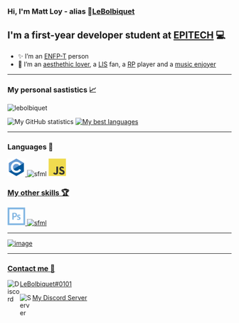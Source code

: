### Hi, I'm Matt Loy - alias 🦕[LeBolbiquet](https://github.com/LeBolbiquet)
## I'm a first-year developer student at [EPITECH](https://github.com/Epitech) 💻

- ✨ I’m an [ENFP-T](https://www.16personalities.com/fr/la-personnalite-enfp) person
- 🦕 I’m an [aesthethic lover](https://www.pinterest.fr/f3ckingg0d/my-aesthetic/), a [LIS](https://www.jeuxvideo.com/jeux/jeu-83011/) fan, a [RP](https://redm.net/) player and a [music enjoyer](https://open.spotify.com/user/9wqszqkri9nmnzpinr1ywpitb)

---

### My personal sastistics 📈
<p align="left"> <img src="https://komarev.com/ghpvc/?username=lebolbiquet&label=Profile%20views&color=0e75b6&style=flat" alt="lebolbiquet" /> </p>

![My GitHub statistics](https://github-readme-stats.vercel.app/api?username=LeBolbiquet&count_private=true&theme=radical&show_icons=true&include_all_commits=true)
[![My best languages](https://github-readme-stats.vercel.app/api/top-langs/?username=LeBolbiquet&layout=compact&theme=radical)](https://github.com/LeBolbiquet/github-readme-stats)
<br />

---

<h3 align="left">Languages 🎯</h3>
<p align="left"> <a href="https://www.cprogramming.com/" target="_blank" rel="noreferrer"> <img src="https://raw.githubusercontent.com/devicons/devicon/master/icons/c/c-original.svg" alt="c" width="40" height="40"/> </a>
<img align="" alt="sfml" width="42px" src= "https://cdn.discordapp.com/attachments/861321455525953539/1039981664820019312/1200px-SFML_Logo.svg.png" />
<a href="https://git-scm.com/" href="https://developer.mozilla.org/en-US/docs/Web/JavaScript" target="_blank" rel="noreferrer"> <img src="https://raw.githubusercontent.com/devicons/devicon/master/icons/javascript/javascript-original.svg" alt="javascript" width="40" height="40"/>

<h3 align="left">My other skills 🏆</h3>
<p align="left"> <a href="https://www.photoshop.com/en" target="_blank" rel="noreferrer"> <img src="https://raw.githubusercontent.com/devicons/devicon/master/icons/photoshop/photoshop-line.svg" alt="photoshop" width="40" height="40"/>
<img align="" alt="sfml" width="39px" src= "https://cdn.discordapp.com/attachments/861321455525953539/1039979584680108082/unknown.png" />

---

![image](https://media.discordapp.net/attachments/861321455525953539/1060605064164687923/ezgif.com-gif-maker_4.gif?width=1164&height=655)

---

### Contact me 📇
<img align="left" alt="Discord" width="28px" src= "https://cdn.logojoy.com/wp-content/uploads/20210422095037/discord-mascot.png" />[LeBolbiquet#0101](https://discord.com/)  

<img align="left" alt="Server" width="28px" src="https://cdn.discordapp.com/attachments/984087423736762378/984121011450576906/pp_goatic_3_1.png" />[My Discord Server](https://discord.gg/WTe9HUYM9v)
